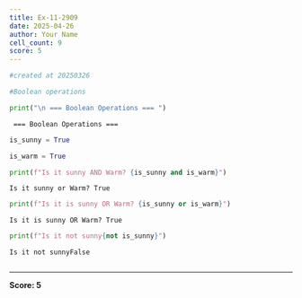 ```yaml
---
title: Ex-11-2909
date: 2025-04-26
author: Your Name
cell_count: 9
score: 5
---
```


```python
#created at 20250326
```


```python
#Boolean operations
```


```python
print("\n === Boolean Operations === ")
```

    
     === Boolean Operations === 



```python
is_sunny = True
```


```python
is_warm = True
```


```python
print(f"Is it sunny AND Warm? {is_sunny and is_warm}")
```

    Is it sunny or Warm? True



```python
print(f"Is it is sunny OR Warm? {is_sunny or is_warm}")
```

    Is it is sunny OR Warm? True



```python
print(f"Is it not sunny{not is_sunny}")
```

    Is it not sunnyFalse



```python

```


---
**Score: 5**
